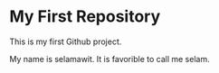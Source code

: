 # My First Repository
This is my first Github project.

 My name is selamawit. It is favorible to call me selam.


